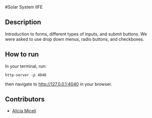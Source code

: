 #Solar System IIFE

## Description
Introduction to forms, different types of inputs, and submit buttons. We were asked to use drop down menus, radio buttons, and checkboxes.

## How to run
In your terminal, run:
```
http-server -p 4040
```
then navigate to http://127.0.0.1:4040 in your browser.

## Contributors
- [Alicia Miceli](http://github.com/aliciamiceli)